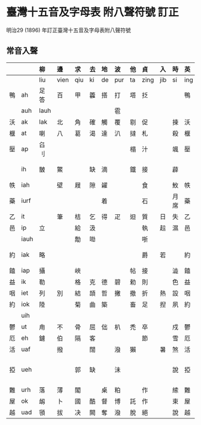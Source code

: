 # 臺灣十五音及字母表 附八聲符號 訂正

明治29 (1896) 年訂正臺灣十五音及字母表附八聲符號

## 常音入聲

| | | 柳 | 邊 | 求 | 去 | 地 | 波 | 他 | 貞 | 入 | 時 | 英 | 文 | 語 | 出 | 喜 |
| :--- | :--- | :--- | :--- | :--- | :--- | :--- | :--- | :--- | :--- | :--- | :--- | :--- | :--- | :--- | :--- | :--- |
| | | liu | vien | qiu | ki | de | pur | ta | zing | jib | si | ing | bun | gi | cut | hi |
| 鴨 | ah | 足答 | 百 | 甲 | 籱 | 搭 | 打 | 塔 | 抸 | | | 鴨 | 肉 | | 插 | 口成 |
| | auh | lauh | | | | | 雹 | | | | | | | | | |
| 沃 | ak | lak | 北 | 角 | 確 | 觸 | 覆 | 剔 | 促 | | 捒 | 沃 | 墨 | 樂 | 鑿 | 燢 |
| 椻 | at | 喇 | 八 | 葛 | 渴 | 達 | 汃 | 撻 | 札 | | 殺 | 椻 | 識 | | 察 | 喝 |
| 壓 | ap | 臽刂 | | | | | | 榻 | 汁 | | 颯 | 壓 | | 哈 | 插 | 呷 |
| | ih | 皵 | 鱉 | | 缺 | 滴 | | 鐵 | 接 | | 薜 | | 蔑 | | 氐頁 | 唲 |
| 帙 | iah | | 壁 | 屐 | 隙 | 糴 | | | 食 | | 䰻 | 帙 | | 額 | 赤 | 額 |
| 藥 | iurf | | | | | 着 | | | 石 | | 月席 | 藥 | | | 蓆 | 葉 |
| 乙 | it | | 筆 | 桔 | 乞 | 得 | 疋 | 𨑨 | 質 | 日 | 失 | 乙 | 蜜 | 訖 | 七 | |
| 邑 | ip | 立 | | 給 | 汲 | | | | 執 | 趇 | 濕 | 邑 | | 吸 | 楫 | 翕 |
| | iauh | | | 勪 | 𠲵 | | | | 哳 | | | | | | | |
| 約 | iak | 略 | | | | | | | 爵 | 若 | | 約 | | 虐 | 雀 | 忄虐 |
| 饁 | iap | 攝 | | 峽 | | | | 帖 | 接 | | 澁 | 饁 | | 業 | 妾 | 噏 |
| 益 | ik | 勒 | | 格 | 克 | 德 | 碧 | 勅 | 則 | | 色 | 益 | 麥 | 逆 | 測 | 赫 |
| 咽 | iet | 列 | 別 | 結 | 頡 | 哲 | 撇 | 撤 | 折 | 熱 | 設 | 咽 | 滅 | 齧 | 切 | 血 |
| 約 | iok | 陸 | | 菊 | 曲 | 築 | | 畜 | 足 | 揑 | 夙 | 約 | | 玉 | 觸 | 蓄 |
| | uih | | | | | | | | | | | | | | | 血 |
| 鬱 | ut | 甪 | 不 | 骨 | 屈 | 㑁 | 朳 | 禿 | 卒 | | 戍 | 鬱 | 魩 | 兀 | 出 | 忽 |
| 厄 | eh | 鑢 | 伯 | 隔 | 客 | | | | 節 | | 雪 | 厄 | 要 | | 冊 | 宿 |
| 活 | uaf | | 撥 | | 闊 | | 潑 | 獺 | | 暑 | 煞 | 活 | 末 | | | |
| 掗 | ueh | | | 郭 | 缺 | | 沬 | | | | 說 | 掗 | 要 | 月 | 𠈌西欠 | 血 |
| 難 | urh | 落 | 薄 | 閣 | | 桌 | 粕 | | 作 | | 䌇 | 難 | 莫 | | | 鶴 |
| 屋 | ok | 衂 | 卜 | 國 | 酷 | 督 | 博 | 託 | 作 | | 束 | 屋 | 木 | 鱷 | 戳 | 福 |
| 越 | uad | 頱 | 拔 | 决 | 闕 | 奪 | 潑 | 脫 | 絕 | | 說 | 越 | 末 | 刖 | 撮 | 發 |
